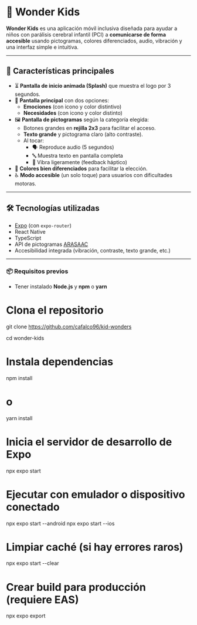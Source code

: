 # 🌈 Wonder Kids

**Wonder Kids** es una aplicación móvil inclusiva diseñada para ayudar a niños con parálisis cerebral infantil (PCI) a **comunicarse de forma accesible** usando pictogramas, colores diferenciados, audio, vibración y una interfaz simple e intuitiva.

---

## 🚀 Características principales

- ⏳ **Pantalla de inicio animada (Splash)** que muestra el logo por 3 segundos.
- 🧠 **Pantalla principal** con dos opciones:  
  - **Emociones** (con icono y color distintivo)  
  - **Necesidades** (con icono y color distinto)
- 🖼️ **Pantalla de pictogramas** según la categoría elegida:
  - Botones grandes en **rejilla 2x3** para facilitar el acceso.
  - **Texto grande** y pictograma claro (alto contraste).
  - Al tocar:  
    - 🗣️ Reproduce audio (5 segundos)  
    - 🔤 Muestra texto en pantalla completa  
    - 📳 Vibra ligeramente (feedback háptico)
- 🎨 **Colores bien diferenciados** para facilitar la elección.
- ♿ **Modo accesible** (un solo toque) para usuarios con dificultades motoras.

---

## 🛠️ Tecnologías utilizadas

- [Expo](https://expo.dev/) (con `expo-router`)
- React Native
- TypeScript
- API de pictogramas [ARASAAC](https://arasaac.org/)
- Accesibilidad integrada (vibración, contraste, texto grande, etc.)

---

### 📦 Requisitos previos

- Tener instalado **Node.js** y **npm** o **yarn**

# Clona el repositorio
git clone https://github.com/cafalco96/kid-wonders

cd wonder-kids

# Instala dependencias
npm install
# o
yarn install

# Inicia el servidor de desarrollo de Expo
npx expo start

# Ejecutar con emulador o dispositivo conectado
npx expo start --android
npx expo start --ios

# Limpiar caché (si hay errores raros)
npx expo start --clear

# Crear build para producción (requiere EAS)
npx expo export
